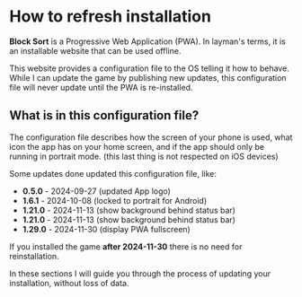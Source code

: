 # How to refresh installation

**Block Sort** is a Progressive Web Application (PWA). In layman's terms, it is an installable website that can be used offline.

This website provides a configuration file to the OS telling it how to behave. While I can update the game by publishing new updates, this configuration file will never update until the PWA is re-installed.

## What is in this configuration file?

The configuration file describes how the screen of your phone is used, what icon the app has on your home screen, and if the app should only be running in portrait mode. (this last thing is not respected on iOS devices)

Some updates done updated this configuration file, like:

- **0.5.0** - 2024-09-27 (updated App logo)
- **1.6.1** - 2024-10-08 (locked to portrait for Android)
- **1.21.0** - 2024-11-13 (show background behind status bar)
- **1.21.0** - 2024-11-13 (show background behind status bar)
- **1.29.0** - 2024-11-30 (display PWA fullscreen)

If you installed the game **after 2024-11-30** there is no need for reinstallation.

In these sections I will guide you through the process of updating your installation, without loss of data.
